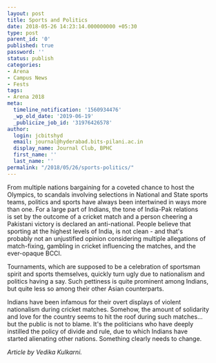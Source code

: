```yaml
---
layout: post
title: Sports and Politics
date: 2018-05-26 14:23:14.000000000 +05:30
type: post
parent_id: '0'
published: true
password: ''
status: publish
categories:
- Arena
- Campus News
- Fests
tags:
- Arena 2018
meta:
  timeline_notification: '1560934476'
  _wp_old_date: '2019-06-19'
  _publicize_job_id: '31976426578'
author:
  login: jcbitshyd
  email: journal@hyderabad.bits-pilani.ac.in
  display_name: Journal Club, BPHC
  first_name: ''
  last_name: ''
permalink: "/2018/05/26/sports-politics/"
---
```

<p><!-- wp:paragraph --></p>
<p>From multiple nations bargaining for a coveted chance to host the<br />
Olympics, to scandals involving selections in National and State sports<br />
teams, politics and sports have always been intertwined in ways more<br />
than one. For a large part of Indians, the tone of India-Pak relations<br />
is set by the outcome of a cricket match and a person cheering a<br />
Pakistani victory is declared an anti-national. People believe that<br />
sporting at the highest levels of India, is not clean - and that's<br />
probably not an unjustified opinion considering multiple allegations of<br />
match-fixing, gambling in cricket influencing the matches, and the<br />
ever-opaque BCCI.</p>
<p><!-- /wp:paragraph --></p>
<p><!-- wp:paragraph --></p>
<p>Tournaments, which are supposed to be a celebration of sportsman<br />
spirit and sports themselves, quickly turn ugly due to nationalism and<br />
politics having a say. Such pettiness is quite prominent among Indians,<br />
but quite less so among their other Asian counterparts.</p>
<p><!-- /wp:paragraph --></p>
<p><!-- wp:paragraph --></p>
<p>Indians have been infamous for their overt displays of violent<br />
nationalism during cricket matches. Somehow, the amount of solidarity<br />
and love for the country seems to hit the roof during such matches...<br />
but the public is not to blame. It's the politicians who have deeply<br />
instilled the policy of divide and rule, due to which Indians have<br />
started alienating other nations. Something clearly needs to change.</p>
<p><!-- /wp:paragraph --></p>
<p><!-- wp:paragraph --></p>
<p><em>Article by Vedika Kulkarni.</em></p>
<p><!-- /wp:paragraph --></p>
